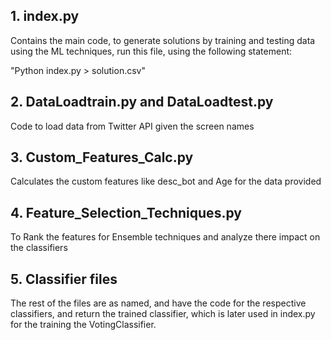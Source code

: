 ## 1. index.py

Contains the main code, to generate solutions by training and testing data using the ML techniques, run this file, using the following statement:

"Python index.py > solution.csv"


## 2. DataLoadtrain.py and DataLoadtest.py

Code to load data from Twitter API given the screen names


## 3. Custom_Features_Calc.py

Calculates the custom features like desc_bot and Age for the data provided


## 4. Feature_Selection_Techniques.py

To Rank the features for Ensemble techniques and analyze there impact on the classifiers


## 5. Classifier files

The rest of the files are as named, and have the code for the respective classifiers, and return the trained classifier, which is later used in index.py for the training the VotingClassifier.
